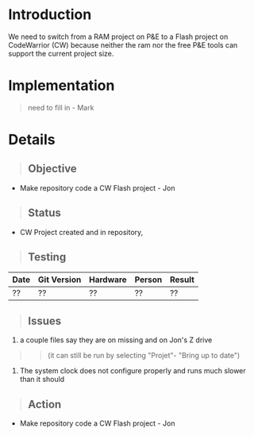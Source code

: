 # Introduction #

We need to switch from a RAM project on P&E to a Flash project on CodeWarrior (CW) because neither the ram nor the free P&E tools can support the current project size.

# Implementation #

> need to fill in - Mark

# Details #

> ## Objective ##

  * Make repository code a  CW Flash project - Jon

> ## Status ##

  * CW Project created and in repository,

> ## Testing ##

|Date|Git Version|Hardware|Person|Result|
|:---|:----------|:-------|:-----|:-----|
| ?? | ??        | ??     | ??   | ??   |

> ## Issues ##

  1. a couple files say they are on missing and on Jon's Z drive
> > (it can still be run by selecting "Projet"- "Bring up to date")
  1. The system clock does not configure properly and runs much slower than it should


> ## Action ##

  * Make repository code a  CW Flash project - Jon
